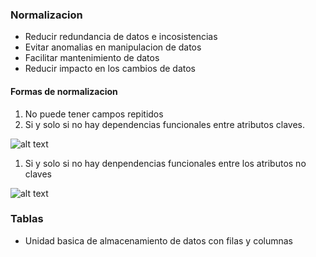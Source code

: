 

### Normalizacion
* Reducir redundancia de datos e incosistencias
* Evitar anomalias en manipulacion de datos
* Facilitar mantenimiento de datos
* Reducir impacto en los cambios de datos


#### Formas de normalizacion
1. No puede tener campos repitidos 
1. Si y solo si no hay dependencias funcionales entre atributos claves. 

![alt text](image.png)
1. Si y solo si no hay denpendencias funcionales entre los atributos no claves

![alt text](image-1.png)

### Tablas

* Unidad basica de almacenamiento de datos con filas y columnas